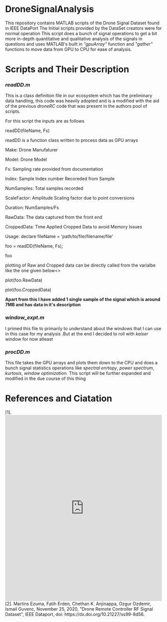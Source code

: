 # DroneSignalAnalysis
This repository contains MATLAB scripts  of the Drone Signal Dataset found in IEEE DataPort
The Initial scripts provided by the DataSet creators were for normal operation 
This script does a bunch of signal operations to get a bit more in-depth quantitative and qualitative analysis of the signals in questions
and uses MATLAB's built in <I>"gpuArray"</I> function and <I>"gather"</I> functions to move data from GPU to CPU for ease of analysis.
<H1><B>Scripts and Their Description</B></H1>
<H3><B><I>readDD.m</I></B></H3>
<p>This is a class definition file in our ecosystem which has the preliminary data handling, this code was heavily adopted and is a modified with the aid of the previous 
  <i>droneRC</i> code that was present in the authors pool of scripts.</p>
  <p>For this script the inputs are as follows</p>
  <p>readDD(fileName, Fs)</p>
  <p>readDD is a function class written to process data as GPU arrays</p>
  <p>Make: Drone Manufaturer</p>
  <p>Model: Drone Model</p>
  <p>Fs: Sampling rate provided from documentation</p>
  <p>Index: Sample Index number Recoreded from Sample</p>
  <p>NumSamples: Total samples recorded</p>
  <p>ScaleFactor: Amplitude Scaling factor due to point conversions</p>
  <p>Duration: NumSamples/Fs</p>
  <p>RawData: The data captured from the front end</p>
  <p>CroppedData: Time Applied Cropped Data to avoid Memory Issues</p>
 <p> Usage: declare fileName = 'path/to/file/filename/file'</p>
  <p>foo = readDD(fileName, Fs);</p>
  <p>foo</p>
  plotting of Raw and Cropped data can be directly called from the
  varialbe like the one given below<>
  <p>plot(foo.RawData)</p>
  <p>plot(foo.CroppedData)</p>
<b>Apart from this I have added 1 single sample of the signal which is around 7MB and has data in it's description</b>
<H3><B><I>window_expt.m</I></B></H3>
<p>I primed this file to primarily to understand about the windows that I can use in this case for my analysis
  .But at the end I decided to roll with <i>kaiser</i> window for now atleast</p>
<H3><B><I>procDD.m</I></B></H3>
<p>This file takes the GPU arrays and plots them down to the CPU and does a bunch signal statistics operations like <i>spectral enrtopy</i>, 
  <i>power spectrum</i>, <i>kurtosis</i>, <i>window optimization</i>. This script will be further expanded and modified in the due course of this thing</p>

<H1>References and Ciatation</H1>
[1]. <iframe width="100%" height="600" src="https://ieee-dataport.org/open-access/drone-remote-controller-rf-signal-dataset/embed" frameborder="0" class="embed-textarea" allowfullscreen="true" webkitallowfullscreen="true" mozallowfullscreen="true"></iframe> <br />
[2]. Martins Ezuma, Fatih Erden, Chethan K. Anjinappa, Ozgur Ozdemir, Ismail Guvenc, November 25, 2020, "Drone Remote Controller RF Signal Dataset", IEEE Dataport, doi: https://dx.doi.org/10.21227/ss99-8d56.
